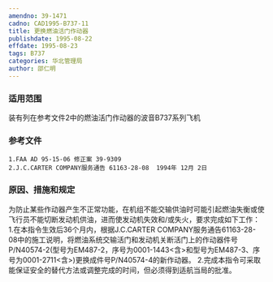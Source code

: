 ```yaml
---
amendno: 39-1471
cadno: CAD1995-B737-11
title: 更换燃油活门作动器
publishdate: 1995-08-22
effdate: 1995-08-23
tags: B737
categories: 华北管理局
author: 邵仁明
---
```


### 适用范围 
装有列在参考文件2中的燃油活门作动器的波音B737系列飞机

### 参考文件
    1.FAA AD 95-15-06 修正案 39-9309 
    2.J.C.CARTER COMPANY服务通告 61163-28-08  1994年 12月 2日

### 原因、措施和规定 
为防止某些作动器产生不正常功能，在机组不能交输供油时可能引起燃油失衡或使飞行员不能切断发动机供油，进而使发动机失效和/或失火，要求完成如下工作： 
    1.在本指令生效后36个月内，根据J.C.CARTER COMPANY服务通告61163-28-08中的施工说明，将燃油系统交输活门和发动机关断活门上的作动器件号P/N40574-2(型号为EM487-2，序号为0001-1443<含>和型号为EM487-3、序号为0001-2711<含>)更换成件号P/N40574-4的新作动器。 
    2.完成本指令可采取能保证安全的替代方法或调整完成的时间，但必须得到适航当局的批准。

       

